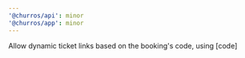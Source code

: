```yaml
---
'@churros/api': minor
'@churros/app': minor
---
```


Allow dynamic ticket links based on the booking's code, using [code]

